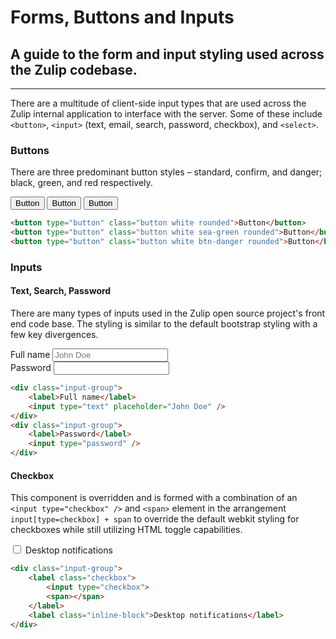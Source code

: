 # Forms, Buttons and Inputs

## A guide to the form and input styling used across the Zulip codebase.

---

There are a multitude of client-side input types that are used across the Zulip internal application to interface with the server. Some of these include `<button>`, `<input>` (text, email, search, password, checkbox), and `<select>`.

### Buttons

There are three predominant button styles – standard, confirm, and danger; black, green, and red respectively.

<div class="shadow" data-name="buttons">
<div class="new-style">
<span class="editable-content">
    <button type="button" class="button white rounded">Button</button>
    <button type="button" class="button white sea-green rounded">Button</button>
    <button type="button" class="button white btn-danger rounded">Button</button>
</span>
</div>
</div>

```html
<button type="button" class="button white rounded">Button</button>
<button type="button" class="button white sea-green rounded">Button</button>
<button type="button" class="button white btn-danger rounded">Button</button>
```

### Inputs

#### Text, Search, Password

There are many types of inputs used in the Zulip open source project's front end code base. The styling is similar to the default bootstrap styling with a few key divergences.

<div class="shadow" data-name="buttons">
<div class="new-style">
<span class="editable-content">
<div class="input-group" style="margin-top: 5px">
    <label>Full name</label>
    <input type="text" placeholder="John Doe" style="height: auto; margin-bottom: 0px" />
</div>
<div class="input-group" style="margin-bottom: 5px">
    <label>Password</label>
    <input type="password" style="height: auto; margin-bottom: 0px" />
</div>
</span>
</div>
</div>

```html
<div class="input-group">
    <label>Full name</label>
    <input type="text" placeholder="John Doe" />
</div>
<div class="input-group">
    <label>Password</label>
    <input type="password" />
</div>
```

#### Checkbox

This component is overridden and is formed with a combination of an `<input type="checkbox" />` and `<span>` element in the arrangement `input[type=checkbox] + span` to override the default webkit styling for checkboxes while still utilizing HTML toggle capabilities.

<div class="shadow">
<div class="new-style">
<div class="input-group" style="margin: 2px 0px">
    <label class="checkbox">
        <input type="checkbox">
        <span></span>
    </label>
    <label class="inline-block">Desktop notifications</label>
</div>
</div>
</div>

```html
<div class="input-group">
    <label class="checkbox">
        <input type="checkbox">
        <span></span>
    </label>
    <label class="inline-block">Desktop notifications</label>
</div>
```
